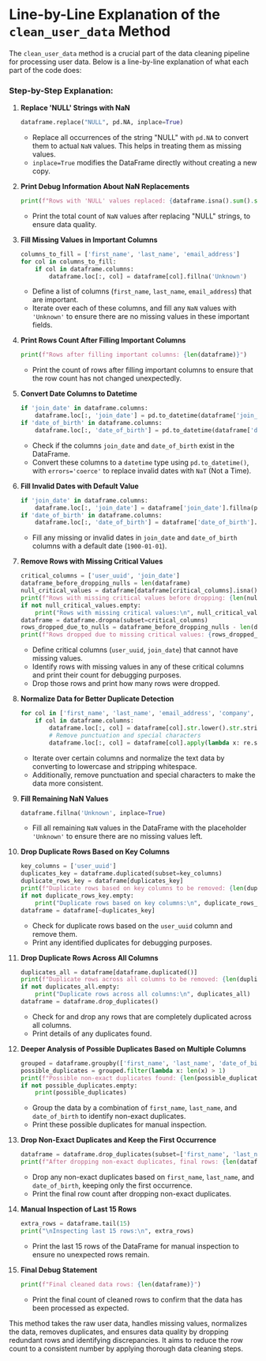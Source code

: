 # Line-by-Line Explanation of the `clean_user_data` Method

The `clean_user_data` method is a crucial part of the data cleaning pipeline for processing user data. Below is a line-by-line explanation of what each part of the code does:

### Step-by-Step Explanation:

1. **Replace 'NULL' Strings with NaN**
   ```python
   dataframe.replace("NULL", pd.NA, inplace=True)
   ```
   - Replace all occurrences of the string "NULL" with `pd.NA` to convert them to actual `NaN` values. This helps in treating them as missing values.
   - `inplace=True` modifies the DataFrame directly without creating a new copy.

2. **Print Debug Information About NaN Replacements**
   ```python
   print(f"Rows with 'NULL' values replaced: {dataframe.isna().sum().sum()}")
   ```
   - Print the total count of `NaN` values after replacing "NULL" strings, to ensure data quality.

3. **Fill Missing Values in Important Columns**
   ```python
   columns_to_fill = ['first_name', 'last_name', 'email_address']
   for col in columns_to_fill:
       if col in dataframe.columns:
           dataframe.loc[:, col] = dataframe[col].fillna('Unknown')
   ```
   - Define a list of columns (`first_name`, `last_name`, `email_address`) that are important.
   - Iterate over each of these columns, and fill any `NaN` values with `'Unknown'` to ensure there are no missing values in these important fields.

4. **Print Rows Count After Filling Important Columns**
   ```python
   print(f"Rows after filling important columns: {len(dataframe)}")
   ```
   - Print the count of rows after filling important columns to ensure that the row count has not changed unexpectedly.

5. **Convert Date Columns to Datetime**
   ```python
   if 'join_date' in dataframe.columns:
       dataframe.loc[:, 'join_date'] = pd.to_datetime(dataframe['join_date'], errors='coerce')
   if 'date_of_birth' in dataframe.columns:
       dataframe.loc[:, 'date_of_birth'] = pd.to_datetime(dataframe['date_of_birth'], errors='coerce')
   ```
   - Check if the columns `join_date` and `date_of_birth` exist in the DataFrame.
   - Convert these columns to a `datetime` type using `pd.to_datetime()`, with `errors='coerce'` to replace invalid dates with `NaT` (Not a Time).

6. **Fill Invalid Dates with Default Value**
   ```python
   if 'join_date' in dataframe.columns:
       dataframe.loc[:, 'join_date'] = dataframe['join_date'].fillna(pd.Timestamp('1900-01-01'))
   if 'date_of_birth' in dataframe.columns:
       dataframe.loc[:, 'date_of_birth'] = dataframe['date_of_birth'].fillna(pd.Timestamp('1900-01-01'))
   ```
   - Fill any missing or invalid dates in `join_date` and `date_of_birth` columns with a default date (`1900-01-01`).

7. **Remove Rows with Missing Critical Values**
   ```python
   critical_columns = ['user_uuid', 'join_date']
   dataframe_before_dropping_nulls = len(dataframe)
   null_critical_values = dataframe[dataframe[critical_columns].isna().any(axis=1)]
   print(f"Rows with missing critical values before dropping: {len(null_critical_values)}")
   if not null_critical_values.empty:
       print("Rows with missing critical values:\n", null_critical_values)
   dataframe = dataframe.dropna(subset=critical_columns)
   rows_dropped_due_to_nulls = dataframe_before_dropping_nulls - len(dataframe)
   print(f"Rows dropped due to missing critical values: {rows_dropped_due_to_nulls}")
   ```
   - Define critical columns (`user_uuid`, `join_date`) that cannot have missing values.
   - Identify rows with missing values in any of these critical columns and print their count for debugging purposes.
   - Drop those rows and print how many rows were dropped.

8. **Normalize Data for Better Duplicate Detection**
   ```python
   for col in ['first_name', 'last_name', 'email_address', 'company', 'address', 'country']:
       if col in dataframe.columns:
           dataframe.loc[:, col] = dataframe[col].str.lower().str.strip()
           # Remove punctuation and special characters
           dataframe.loc[:, col] = dataframe[col].apply(lambda x: re.sub(r'[^\w\s]', '', str(x)) if pd.notna(x) else x)
   ```
   - Iterate over certain columns and normalize the text data by converting to lowercase and stripping whitespace.
   - Additionally, remove punctuation and special characters to make the data more consistent.

9. **Fill Remaining NaN Values**
   ```python
   dataframe.fillna('Unknown', inplace=True)
   ```
   - Fill all remaining `NaN` values in the DataFrame with the placeholder `'Unknown'` to ensure there are no missing values left.

10. **Drop Duplicate Rows Based on Key Columns**
    ```python
    key_columns = ['user_uuid']
    duplicates_key = dataframe.duplicated(subset=key_columns)
    duplicate_rows_key = dataframe[duplicates_key]
    print(f"Duplicate rows based on key columns to be removed: {len(duplicate_rows_key)}")
    if not duplicate_rows_key.empty:
        print("Duplicate rows based on key columns:\n", duplicate_rows_key)
    dataframe = dataframe[~duplicates_key]
    ```
    - Check for duplicate rows based on the `user_uuid` column and remove them.
    - Print any identified duplicates for debugging purposes.

11. **Drop Duplicate Rows Across All Columns**
    ```python
    duplicates_all = dataframe[dataframe.duplicated()]
    print(f"Duplicate rows across all columns to be removed: {len(duplicates_all)}")
    if not duplicates_all.empty:
        print("Duplicate rows across all columns:\n", duplicates_all)
    dataframe = dataframe.drop_duplicates()
    ```
    - Check for and drop any rows that are completely duplicated across all columns.
    - Print details of any duplicates found.

12. **Deeper Analysis of Possible Duplicates Based on Multiple Columns**
    ```python
    grouped = dataframe.groupby(['first_name', 'last_name', 'date_of_birth'])
    possible_duplicates = grouped.filter(lambda x: len(x) > 1)
    print(f"Possible non-exact duplicates found: {len(possible_duplicates)}")
    if not possible_duplicates.empty:
        print(possible_duplicates)
    ```
    - Group the data by a combination of `first_name`, `last_name`, and `date_of_birth` to identify non-exact duplicates.
    - Print these possible duplicates for manual inspection.

13. **Drop Non-Exact Duplicates and Keep the First Occurrence**
    ```python
    dataframe = dataframe.drop_duplicates(subset=['first_name', 'last_name', 'date_of_birth'], keep='first')
    print(f"After dropping non-exact duplicates, final rows: {len(dataframe)}")
    ```
    - Drop any non-exact duplicates based on `first_name`, `last_name`, and `date_of_birth`, keeping only the first occurrence.
    - Print the final row count after dropping non-exact duplicates.

14. **Manual Inspection of Last 15 Rows**
    ```python
    extra_rows = dataframe.tail(15)
    print("\nInspecting last 15 rows:\n", extra_rows)
    ```
    - Print the last 15 rows of the DataFrame for manual inspection to ensure no unexpected rows remain.

15. **Final Debug Statement**
    ```python
    print(f"Final cleaned data rows: {len(dataframe)}")
    ```
    - Print the final count of cleaned rows to confirm that the data has been processed as expected.

This method takes the raw user data, handles missing values, normalizes the data, removes duplicates, and ensures data quality by dropping redundant rows and identifying discrepancies. It aims to reduce the row count to a consistent number by applying thorough data cleaning steps.
